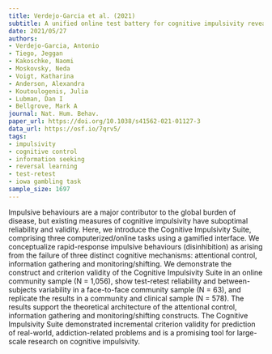 ```yaml
---
title: Verdejo-Garcia et al. (2021)
subtitle: A unified online test battery for cognitive impulsivity reveals relationships with real-world impulsive behaviours
date: 2021/05/27
authors:
- Verdejo-Garcia, Antonio
- Tiego, Jeggan
- Kakoschke, Naomi
- Moskovsky, Neda
- Voigt, Katharina
- Anderson, Alexandra
- Koutoulogenis, Julia
- Lubman, Dan I
- Bellgrove, Mark A
journal: Nat. Hum. Behav.
paper_url: https://doi.org/10.1038/s41562-021-01127-3
data_url: https://osf.io/7qrv5/
tags:
- impulsivity
- cognitive control
- information seeking
- reversal learning
- test-retest
- iowa gambling task
sample_size: 1697
---
```


Impulsive behaviours are a major contributor to the global burden of disease, but existing measures of cognitive impulsivity have suboptimal reliability and validity. Here, we introduce the Cognitive Impulsivity Suite, comprising three computerized/online tasks using a gamified interface. We conceptualize rapid-response impulsive behaviours (disinhibition) as arising from the failure of three distinct cognitive mechanisms: attentional control, information gathering and monitoring/shifting. We demonstrate the construct and criterion validity of the Cognitive Impulsivity Suite in an online community sample (N = 1,056), show test-retest reliability and between-subjects variability in a face-to-face community sample (N = 63), and replicate the results in a community and clinical sample (N = 578). The results support the theoretical architecture of the attentional control, information gathering and monitoring/shifting constructs. The Cognitive Impulsivity Suite demonstrated incremental criterion validity for prediction of real-world, addiction-related problems and is a promising tool for large-scale research on cognitive impulsivity.
